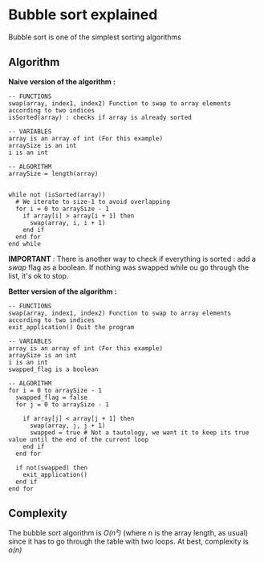 # Bubble sort explained
Bubble sort is one of the simplest sorting algorithms


## Algorithm
__Naive version of the algorithm :__
```
-- FUNCTIONS
swap(array, index1, index2) Function to swap to array elements according to two indices
isSorted(array) : checks if array is already sorted

-- VARIABLES
array is an array of int (For this example)
arraySize is an int
i is an int

-- ALGORITHM
arraySize = length(array)


while not (isSorted(array))
  # We iterate to size-1 to avoid overlapping
  for i = 0 to arraySize - 1
    if array[i] > array[i + 1] then
      swap(array, i, i + 1)
    end if
  end for
end while
```

**IMPORTANT** :
There is another way to check if everything is sorted : add a *swap* flag as a boolean. If nothing was swapped while ou go through the list, it's ok to stop.

__Better version of the algorithm :__

```
-- FUNCTIONS
swap(array, index1, index2) Function to swap to array elements according to two indices
exit_application() Quit the program

-- VARIABLES
array is an array of int (For this example)
arraySize is an int
i is an int
swapped_flag is a boolean

-- ALGORITHM
for i = 0 to arraySize - 1
  swapped_flag = false
  for j = 0 to arraySize - 1

    if array[j] < array[j + 1] then
      swap(array, j, j + 1)
      swapped = true # Not a tautology, we want it to keep its true value until the end of the current loop
    end if
  end for

  if not(swapped) then
    exit_application()
  end if
end for

```

## Complexity
The bubble sort algorithm is *O(n²)* (where n is the array length, as usual) since it has to go through the table with two loops.
At best, complexity is *o(n)*

